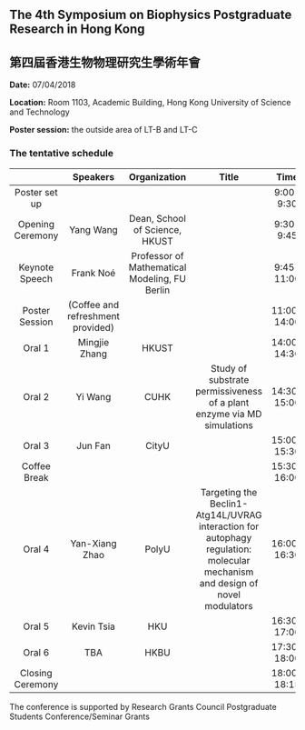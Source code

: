## The 4th Symposium on Biophysics Postgraduate Research in Hong Kong 
## 第四屆香港生物物理研究生學術年會

**Date:** 07/04/2018

**Location:** Room 1103, Academic Building, Hong Kong University of Science and Technology 

**Poster session:** the outside area of LT-B and LT-C 

### The tentative schedule

|      | Speakers | Organization | Title | Time |
| :--: | :------: | :----------: | :---: | :--: |
| Poster set up | | | | 9:00-9:30 |
| Opening Ceremony | Yang Wang | Dean, School of Science, HKUST | | 9:30-9:45 |
| Keynote Speech | Frank Noé | Professor of Mathematical Modeling, FU Berlin	|  | 9:45-11:00 |
| Poster Session | (Coffee and refreshment provided) | | | 11:00-14:00 |
| Oral 1 | Mingjie Zhang | HKUST | | 14:00-14:30 |
| Oral 2 | Yi Wang | CUHK | Study of substrate permissiveness of a plant enzyme via MD simulations | 14:30-15:00 |
| Oral 3 | Jun Fan | CityU | | 15:00-15:30 |
| Coffee Break | | | | 15:30-16:00 |
| Oral 4 | Yan-Xiang Zhao | PolyU | Targeting the Beclin1-Atg14L/UVRAG interaction for autophagy regulation: molecular mechanism and design of novel modulators | 16:00-16:30 |
| Oral 5 | Kevin Tsia | HKU | | 16:30-17:00 |
| Oral 6 | TBA | HKBU | | 17:30-18:00 | 
| Closing Ceremony | | | | 18:00-18:15 |

The conference is supported by Research Grants Council Postgraduate Students Conference/Seminar Grants

